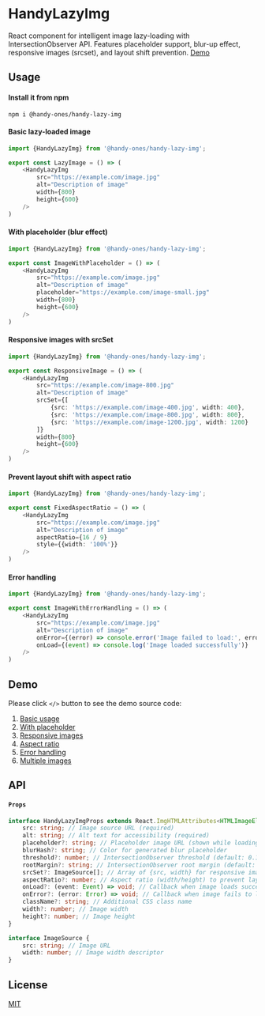 # HandyLazyImg

React component for intelligent image lazy-loading with IntersectionObserver API. Features placeholder support, blur-up effect, responsive images (srcset), and layout shift prevention. [Demo](https://ivliag.github.io/handy-ones/?story=handy-lazy-img--basic)

## Usage

#### Install it from npm
```
npm i @handy-ones/handy-lazy-img
```

#### Basic lazy-loaded image
```typescript
import {HandyLazyImg} from '@handy-ones/handy-lazy-img';

export const LazyImage = () => (
    <HandyLazyImg
        src="https://example.com/image.jpg"
        alt="Description of image"
        width={800}
        height={600}
    />
)
```

#### With placeholder (blur effect)
```typescript
import {HandyLazyImg} from '@handy-ones/handy-lazy-img';

export const ImageWithPlaceholder = () => (
    <HandyLazyImg
        src="https://example.com/image.jpg"
        alt="Description of image"
        placeholder="https://example.com/image-small.jpg"
        width={800}
        height={600}
    />
)
```

#### Responsive images with srcSet
```typescript
import {HandyLazyImg} from '@handy-ones/handy-lazy-img';

export const ResponsiveImage = () => (
    <HandyLazyImg
        src="https://example.com/image-800.jpg"
        alt="Description of image"
        srcSet={[
            {src: 'https://example.com/image-400.jpg', width: 400},
            {src: 'https://example.com/image-800.jpg', width: 800},
            {src: 'https://example.com/image-1200.jpg', width: 1200}
        ]}
        width={800}
        height={600}
    />
)
```

#### Prevent layout shift with aspect ratio
```typescript
import {HandyLazyImg} from '@handy-ones/handy-lazy-img';

export const FixedAspectRatio = () => (
    <HandyLazyImg
        src="https://example.com/image.jpg"
        alt="Description of image"
        aspectRatio={16 / 9}
        style={{width: '100%'}}
    />
)
```

#### Error handling
```typescript
import {HandyLazyImg} from '@handy-ones/handy-lazy-img';

export const ImageWithErrorHandling = () => (
    <HandyLazyImg
        src="https://example.com/image.jpg"
        alt="Description of image"
        onError={(error) => console.error('Image failed to load:', error)}
        onLoad={(event) => console.log('Image loaded successfully')}
    />
)
```

## Demo
Please click `</>` button to see the demo source code:
1. [Basic usage](https://ivliag.github.io/handy-ones/?story=handy-lazy-img--basic)
2. [With placeholder](https://ivliag.github.io/handy-ones/?story=handy-lazy-img--with-placeholder)
3. [Responsive images](https://ivliag.github.io/handy-ones/?story=handy-lazy-img--responsive-images)
4. [Aspect ratio](https://ivliag.github.io/handy-ones/?story=handy-lazy-img--aspect-ratio)
5. [Error handling](https://ivliag.github.io/handy-ones/?story=handy-lazy-img--error-handling)
6. [Multiple images](https://ivliag.github.io/handy-ones/?story=handy-lazy-img--multiple-images)

## API
#### `Props`
```typescript
interface HandyLazyImgProps extends React.ImgHTMLAttributes<HTMLImageElement> {
    src: string; // Image source URL (required)
    alt: string; // Alt text for accessibility (required)
    placeholder?: string; // Placeholder image URL (shown while loading)
    blurHash?: string; // Color for generated blur placeholder
    threshold?: number; // IntersectionObserver threshold (default: 0.1)
    rootMargin?: string; // IntersectionObserver root margin (default: '50px')
    srcSet?: ImageSource[]; // Array of {src, width} for responsive images
    aspectRatio?: number; // Aspect ratio (width/height) to prevent layout shift
    onLoad?: (event: Event) => void; // Callback when image loads successfully
    onError?: (error: Error) => void; // Callback when image fails to load
    className?: string; // Additional CSS class name
    width?: number; // Image width
    height?: number; // Image height
}

interface ImageSource {
    src: string; // Image URL
    width: number; // Image width descriptor
}
```

## License
[MIT](https://github.com/ivliag/handy-ones/blob/master/packages/handy-lazy-img/LICENSE)
